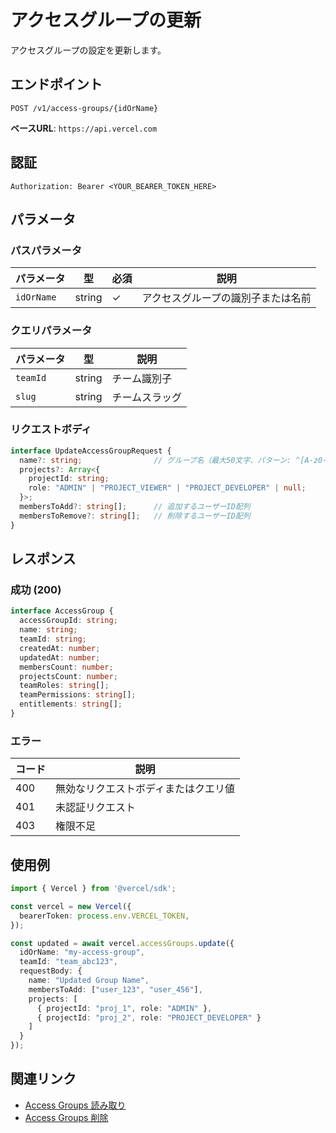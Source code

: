 # アクセスグループの更新

アクセスグループの設定を更新します。

## エンドポイント

```
POST /v1/access-groups/{idOrName}
```

**ベースURL**: `https://api.vercel.com`

## 認証

```
Authorization: Bearer <YOUR_BEARER_TOKEN_HERE>
```

## パラメータ

### パスパラメータ

| パラメータ | 型 | 必須 | 説明 |
|----------|------|------|------|
| `idOrName` | string | ✓ | アクセスグループの識別子または名前 |

### クエリパラメータ

| パラメータ | 型 | 説明 |
|----------|------|------|
| `teamId` | string | チーム識別子 |
| `slug` | string | チームスラッグ |

### リクエストボディ

```typescript
interface UpdateAccessGroupRequest {
  name?: string;                // グループ名（最大50文字、パターン: ^[A-z0-9_ -]+$）
  projects?: Array<{
    projectId: string;
    role: "ADMIN" | "PROJECT_VIEWER" | "PROJECT_DEVELOPER" | null;
  }>;
  membersToAdd?: string[];      // 追加するユーザーID配列
  membersToRemove?: string[];   // 削除するユーザーID配列
}
```

## レスポンス

### 成功 (200)

```typescript
interface AccessGroup {
  accessGroupId: string;
  name: string;
  teamId: string;
  createdAt: number;
  updatedAt: number;
  membersCount: number;
  projectsCount: number;
  teamRoles: string[];
  teamPermissions: string[];
  entitlements: string[];
}
```

### エラー

| コード | 説明 |
|-------|------|
| 400 | 無効なリクエストボディまたはクエリ値 |
| 401 | 未認証リクエスト |
| 403 | 権限不足 |

## 使用例

```typescript
import { Vercel } from '@vercel/sdk';

const vercel = new Vercel({
  bearerToken: process.env.VERCEL_TOKEN,
});

const updated = await vercel.accessGroups.update({
  idOrName: "my-access-group",
  teamId: "team_abc123",
  requestBody: {
    name: "Updated Group Name",
    membersToAdd: ["user_123", "user_456"],
    projects: [
      { projectId: "proj_1", role: "ADMIN" },
      { projectId: "proj_2", role: "PROJECT_DEVELOPER" }
    ]
  }
});
```

## 関連リンク

- [Access Groups 読み取り](/docs/services/vercel/docs/rest-api/reference/endpoints/access-groups/reads-an-access-group.md)
- [Access Groups 削除](/docs/services/vercel/docs/rest-api/reference/endpoints/access-groups/deletes-an-access-group.md)
